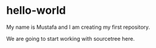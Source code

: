 # hello-world
My name is Mustafa and I am creating my first repository. 

We are going to start working with sourcetree here.
